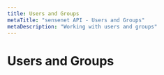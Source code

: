 ```yaml
---
title: Users and Groups
metaTitle: "sensenet API - Users and Groups"
metaDescription: "Working with users and groups"
---
```


# Users and Groups
